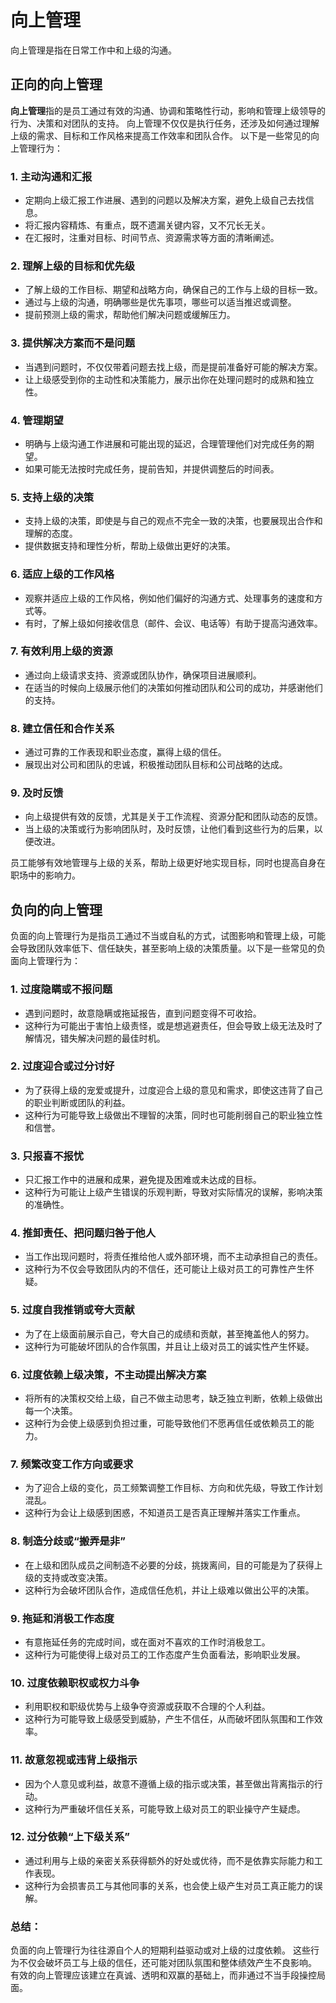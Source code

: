 # 向上管理

向上管理是指在日常工作中和上级的沟通。

## 正向的向上管理
**向上管理**指的是员工通过有效的沟通、协调和策略性行动，影响和管理上级领导的行为、决策和对团队的支持。
向上管理不仅仅是执行任务，还涉及如何通过理解上级的需求、目标和工作风格来提高工作效率和团队合作。
以下是一些常见的向上管理行为：

### 1. **主动沟通和汇报**
   - 定期向上级汇报工作进展、遇到的问题以及解决方案，避免上级自己去找信息。
   - 将汇报内容精炼、有重点，既不遗漏关键内容，又不冗长无关。
   - 在汇报时，注重对目标、时间节点、资源需求等方面的清晰阐述。

### 2. **理解上级的目标和优先级**
   - 了解上级的工作目标、期望和战略方向，确保自己的工作与上级的目标一致。
   - 通过与上级的沟通，明确哪些是优先事项，哪些可以适当推迟或调整。
   - 提前预测上级的需求，帮助他们解决问题或缓解压力。

### 3. **提供解决方案而不是问题**
   - 当遇到问题时，不仅仅带着问题去找上级，而是提前准备好可能的解决方案。
   - 让上级感受到你的主动性和决策能力，展示出你在处理问题时的成熟和独立性。

### 4. **管理期望**
   - 明确与上级沟通工作进展和可能出现的延迟，合理管理他们对完成任务的期望。
   - 如果可能无法按时完成任务，提前告知，并提供调整后的时间表。

### 5. **支持上级的决策**
   - 支持上级的决策，即使是与自己的观点不完全一致的决策，也要展现出合作和理解的态度。
   - 提供数据支持和理性分析，帮助上级做出更好的决策。

### 6. **适应上级的工作风格**
   - 观察并适应上级的工作风格，例如他们偏好的沟通方式、处理事务的速度和方式等。
   - 有时，了解上级如何接收信息（邮件、会议、电话等）有助于提高沟通效率。

### 7. **有效利用上级的资源**
   - 通过向上级请求支持、资源或团队协作，确保项目进展顺利。
   - 在适当的时候向上级展示他们的决策如何推动团队和公司的成功，并感谢他们的支持。

### 8. **建立信任和合作关系**
   - 通过可靠的工作表现和职业态度，赢得上级的信任。
   - 展现出对公司和团队的忠诚，积极推动团队目标和公司战略的达成。

### 9. **及时反馈**
   - 向上级提供有效的反馈，尤其是关于工作流程、资源分配和团队动态的反馈。
   - 当上级的决策或行为影响团队时，及时反馈，让他们看到这些行为的后果，以便改进。

员工能够有效地管理与上级的关系，帮助上级更好地实现目标，同时也提高自身在职场中的影响力。

## 负向的向上管理 
负面的向上管理行为是指员工通过不当或自私的方式，试图影响和管理上级，可能会导致团队效率低下、信任缺失，甚至影响上级的决策质量。以下是一些常见的负面向上管理行为：

### 1. **过度隐瞒或不报问题**
   - 遇到问题时，故意隐瞒或拖延报告，直到问题变得不可收拾。
   - 这种行为可能出于害怕上级责怪，或是想逃避责任，但会导致上级无法及时了解情况，错失解决问题的最佳时机。

### 2. **过度迎合或过分讨好**
   - 为了获得上级的宠爱或提升，过度迎合上级的意见和需求，即使这违背了自己的职业判断或团队的利益。
   - 这种行为可能导致上级做出不理智的决策，同时也可能削弱自己的职业独立性和信誉。

### 3. **只报喜不报忧**
   - 只汇报工作中的进展和成果，避免提及困难或未达成的目标。
   - 这种行为可能让上级产生错误的乐观判断，导致对实际情况的误解，影响决策的准确性。

### 4. **推卸责任、把问题归咎于他人**
   - 当工作出现问题时，将责任推给他人或外部环境，而不主动承担自己的责任。
   - 这种行为不仅会导致团队内的不信任，还可能让上级对员工的可靠性产生怀疑。

### 5. **过度自我推销或夸大贡献**
   - 为了在上级面前展示自己，夸大自己的成绩和贡献，甚至掩盖他人的努力。
   - 这种行为可能破坏团队的合作氛围，并且让上级对员工的诚实性产生怀疑。

### 6. **过度依赖上级决策，不主动提出解决方案**
   - 将所有的决策权交给上级，自己不做主动思考，缺乏独立判断，依赖上级做出每一个决策。
   - 这种行为会使上级感到负担过重，可能导致他们不愿再信任或依赖员工的能力。

### 7. **频繁改变工作方向或要求**
   - 为了迎合上级的变化，员工频繁调整工作目标、方向和优先级，导致工作计划混乱。
   - 这种行为会让上级感到困惑，不知道员工是否真正理解并落实工作重点。

### 8. **制造分歧或“搬弄是非”**
   - 在上级和团队成员之间制造不必要的分歧，挑拨离间，目的可能是为了获得上级的支持或改变决策。
   - 这种行为会破坏团队合作，造成信任危机，并让上级难以做出公平的决策。

### 9. **拖延和消极工作态度**
   - 有意拖延任务的完成时间，或在面对不喜欢的工作时消极怠工。
   - 这种行为可能使得上级对员工的工作态度产生负面看法，影响职业发展。

### 10. **过度依赖职权或权力斗争**
   - 利用职权和职级优势与上级争夺资源或获取不合理的个人利益。
   - 这种行为可能导致上级感受到威胁，产生不信任，从而破坏团队氛围和工作效率。

### 11. **故意忽视或违背上级指示**
   - 因为个人意见或利益，故意不遵循上级的指示或决策，甚至做出背离指示的行动。
   - 这种行为严重破坏信任关系，可能导致上级对员工的职业操守产生疑虑。

### 12. **过分依赖“上下级关系”**
   - 通过利用与上级的亲密关系获得额外的好处或优待，而不是依靠实际能力和工作表现。
   - 这种行为会损害员工与其他同事的关系，也会使上级产生对员工真正能力的误解。

### 总结：
负面的向上管理行为往往源自个人的短期利益驱动或对上级的过度依赖。
这些行为不仅会破坏员工与上级的信任，还可能对团队氛围和整体绩效产生不良影响。
有效的向上管理应该建立在真诚、透明和双赢的基础上，而非通过不当手段操控局面。
